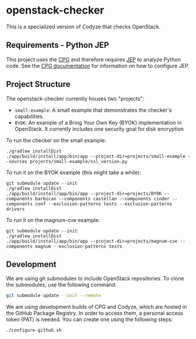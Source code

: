 # openstack-checker

This is a specialized version of Codyze that checks OpenStack.

## Requirements - Python JEP
This project uses the [CPG](https://github.com/Fraunhofer-AISEC/cpg) and
therefore requires [JEP](https://github.com/ninia/jep/) to analyze Python code.
See the [CPG documentation](https://github.com/Fraunhofer-AISEC/cpg/?tab=readme-ov-file#python)
for information on how to configure JEP.

## Project Structure

The openstack-checker currently houses two "projects":
- `small-example`: A small example that demonstrates the checker's capabilities.
- `BYOK`: An example of a Bring Your Own Key (BYOK) implementation in OpenStack. It currently includes one security goal for disk encryption

To run the checker on the small example:
```
./gradlew installDist
./app/build/install/app/bin/app --project-dir=projects/small-example --sources projects/small-example/ssl_version.py 
```

To run it on the BYOK example (this might take a while):
```
git submodule update --init
./gradlew installDist
./app/build/install/app/bin/app --project-dir=projects/BYOK --components barbican --components castellan --components cinder --components conf --exclusion-patterns tests --exclusion-patterns drivers
```

To run it on the magnum-cve example:
```
git submodule update --init
./gradlew installDist
./app/build/install/app/bin/app --project-dir=projects/magnum-cve --components magnum --exclusion-patterns tests
```

## Development

We are using git submodules to include OpenStack repositories. To clone the submodules, use the following command:
```bash
git submodule update --init --remote
```

We are using development builds of CPG and Codyze, which are hosted in the GitHub Package Registry. In order to access them, a personal access token (PAT) is needed. You can create one using the following steps:
```bash
./configure-github.sh
```
